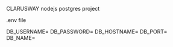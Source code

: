 CLARUSWAY nodejs postgres project

.env file

DB_USERNAME= DB_PASSWORD= DB_HOSTNAME= DB_PORT= DB_NAME=